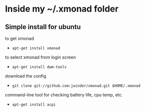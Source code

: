 # Inside my ~/.xmonad folder

## Simple install for ubuntu

to get xmonad

* `apt-get install xmonad`

to select xmonad from login screen

* `apt-get install dwm-tools`

download the config

* `git clone git://github.com:jwinder/xmonad.git $HOME/.xmonad`

command-line tool for checking battery life, cpu temp, etc.

* `apt-get install acpi`
